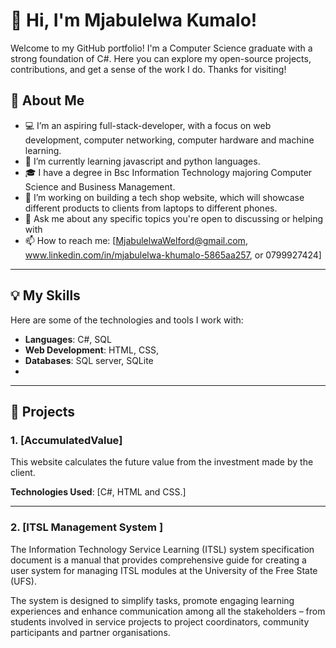 
# 👋 Hi, I'm Mjabulelwa Kumalo!

Welcome to my GitHub portfolio! I'm a Computer Science graduate with a strong foundation of C#. Here you can explore my open-source projects, contributions, and get a sense of the work I do. Thanks for visiting!

## 🚀 About Me

- 💻 I’m an aspiring full-stack-developer, with a focus on web development, computer networking, computer hardware and machine learning.
- 🌱 I’m currently learning javascript and python languages.
- 🎓 I have a degree in Bsc Information Technology majoring Computer Science and Business Management.
- 🔭 I’m working on building a tech shop website, which will showcase different products to clients from laptops to different phones.
- 💬 Ask me about any specific topics you're open to discussing or helping with
- 📫 How to reach me: [MjabulelwaWelford@gmail.com, www.linkedin.com/in/mjabulelwa-khumalo-5865aa257, or 0799927424]

---

## 💡 My Skills

Here are some of the technologies and tools I work with:

- **Languages**: C#, SQL
- **Web Development**: HTML, CSS,
- **Databases**: SQL server, SQLite
- 
---

## 🔧 Projects

### 1. [AccumulatedValue]
This website calculates the future value from the investment 
made by the client. 

**Technologies Used**: [C#, HTML and CSS.]

---

### 2. [ITSL Management System ]
The Information Technology Service Learning (ITSL) system specification 
document is a manual that provides comprehensive guide for creating a user 
system for managing ITSL modules at the University of the Free State (UFS).  

The system is designed to simplify tasks, promote engaging learning 
experiences and enhance communication among all the stakeholders – from 
students involved in service projects to project coordinators, community 
participants and partner organisations.

